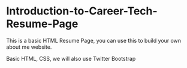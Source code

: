 # Introduction-to-Career-Tech-Resume-Page

This is a basic HTML Resume Page, you can use this to build your own about me website. 

Basic HTML, CSS, we will also use Twitter Bootstrap
